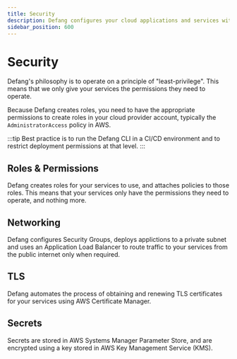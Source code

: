 ```yaml
---
title: Security    
description: Defang configures your cloud applications and services with security best practices.
sidebar_position: 600
---
```


# Security

Defang's philosophy is to operate on a principle of "least-privilege". This means that we only give your services the permissions they need to operate.

Because Defang creates roles, you need to have the appropriate permissions to create roles in your cloud provider account, typically the `AdministratorAccess` policy in AWS.

:::tip
Best practice is to run the Defang CLI in a CI/CD environment and to restrict deployment permissions at that level.
:::

## Roles & Permissions

Defang creates roles for your services to use, and attaches policies to those roles. This means that your services only have the permissions they need to operate, and nothing more.

## Networking

Defang configures Security Groups, deploys applictions to a private subnet and uses an Application Load Balancer to route traffic to your services from the public internet only when required. 

## TLS

Defang automates the process of obtaining and renewing TLS certificates for your services using AWS Certificate Manager.

## Secrets

Secrets are stored in AWS Systems Manager Parameter Store, and are encrypted using a key stored in AWS Key Management Service (KMS).